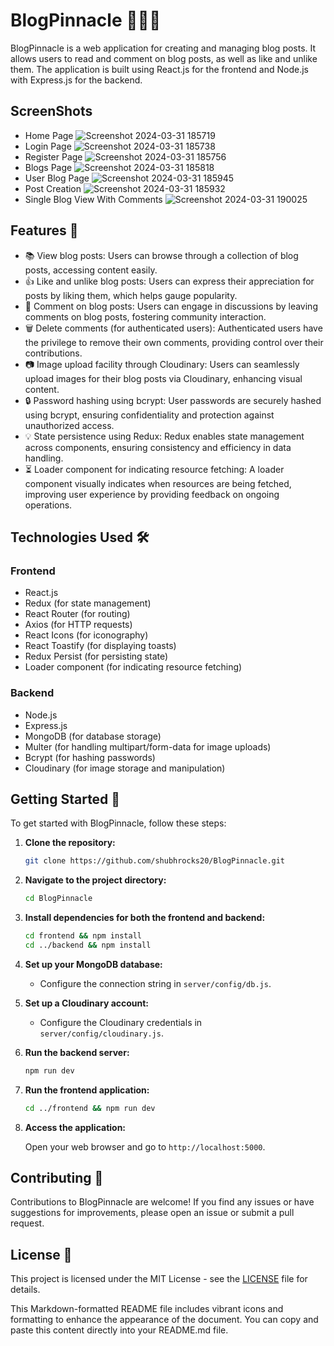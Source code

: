 # BlogPinnacle 👨🏻‍💻

BlogPinnacle is a web application for creating and managing blog posts. It allows users to read and comment on blog posts, as well as like and unlike them. The application is built using React.js for the frontend and Node.js with Express.js for the backend.

## ScreenShots
- Home Page
  ![Screenshot 2024-03-31 185719](https://github.com/shubhrocks20/BlogPinnacle/assets/94545975/e6e25606-ed5f-499a-8995-ca550206daba)
- Login Page
  ![Screenshot 2024-03-31 185738](https://github.com/shubhrocks20/BlogPinnacle/assets/94545975/432d0895-f05c-48f3-8204-9dfffe54f4a0)
- Register Page
  ![Screenshot 2024-03-31 185756](https://github.com/shubhrocks20/BlogPinnacle/assets/94545975/8cc5abc3-5188-480c-bdcd-c93b6d5f3061)
- Blogs Page
  ![Screenshot 2024-03-31 185818](https://github.com/shubhrocks20/BlogPinnacle/assets/94545975/32c30f4a-e4a7-49f9-8ddb-40f7a6e7ff41)
- User Blog Page
  ![Screenshot 2024-03-31 185945](https://github.com/shubhrocks20/BlogPinnacle/assets/94545975/f299740a-5ee8-4b31-8191-cbace9565638)
- Post Creation
  ![Screenshot 2024-03-31 185932](https://github.com/shubhrocks20/BlogPinnacle/assets/94545975/266da535-56cd-4239-adc5-b14c539c467a)
- Single Blog View With Comments
  ![Screenshot 2024-03-31 190025](https://github.com/shubhrocks20/BlogPinnacle/assets/94545975/be680f67-d317-4263-9269-ca5f19dc5e56)

## Features 🌟

- 📚 View blog posts: Users can browse through a collection of blog posts, accessing content easily.
- 👍 Like and unlike blog posts: Users can express their appreciation for posts by liking them, which helps gauge popularity.
- 💬 Comment on blog posts: Users can engage in discussions by leaving comments on blog posts, fostering community interaction.
- 🗑️ Delete comments (for authenticated users): Authenticated users have the privilege to remove their own comments, providing control over their contributions.
- 📷 Image upload facility through Cloudinary: Users can seamlessly upload images for their blog posts via Cloudinary, enhancing visual content.
- 🔒 Password hashing using bcrypt: User passwords are securely hashed using bcrypt, ensuring confidentiality and protection against unauthorized access.
- 💡 State persistence using Redux: Redux enables state management across components, ensuring consistency and efficiency in data handling.
- ⏳ Loader component for indicating resource fetching: A loader component visually indicates when resources are being fetched, improving user experience by providing feedback on ongoing operations.

## Technologies Used 🛠️

### Frontend

- React.js
- Redux (for state management)
- React Router (for routing)
- Axios (for HTTP requests)
- React Icons (for iconography)
- React Toastify (for displaying toasts)
- Redux Persist (for persisting state)
- Loader component (for indicating resource fetching)

### Backend

- Node.js
- Express.js
- MongoDB (for database storage)
- Multer (for handling multipart/form-data for image uploads)
- Bcrypt (for hashing passwords)
- Cloudinary (for image storage and manipulation)

## Getting Started 🚀

To get started with BlogPinnacle, follow these steps:

1. **Clone the repository:**

   ```bash
   git clone https://github.com/shubhrocks20/BlogPinnacle.git
   ```

2. **Navigate to the project directory:**

   ```bash
   cd BlogPinnacle
   ```

3. **Install dependencies for both the frontend and backend:**

   ```bash
   cd frontend && npm install
   cd ../backend && npm install
   ```

4. **Set up your MongoDB database:**

   - Configure the connection string in `server/config/db.js`.

5. **Set up a Cloudinary account:**

   - Configure the Cloudinary credentials in `server/config/cloudinary.js`.

6. **Run the backend server:**

   ```bash
   npm run dev
   ```

7. **Run the frontend application:**

   ```bash
   cd ../frontend && npm run dev
   ```

8. **Access the application:**

   Open your web browser and go to `http://localhost:5000`.

## Contributing 🤝

Contributions to BlogPinnacle are welcome! If you find any issues or have suggestions for improvements, please open an issue or submit a pull request.

## License 📝

This project is licensed under the MIT License - see the [LICENSE](LICENSE) file for details.

This Markdown-formatted README file includes vibrant icons and formatting to enhance the appearance of the document. You can copy and paste this content directly into your README.md file.
